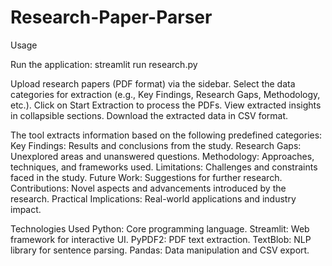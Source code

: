 # Research-Paper-Parser
Usage

Run the application: streamlit run research.py

Upload research papers (PDF format) via the sidebar.
Select the data categories for extraction (e.g., Key Findings, Research Gaps, Methodology, etc.).
Click on Start Extraction to process the PDFs.
View extracted insights in collapsible sections.
Download the extracted data in CSV format.

The tool extracts information based on the following predefined categories:
Key Findings: Results and conclusions from the study.
Research Gaps: Unexplored areas and unanswered questions.
Methodology: Approaches, techniques, and frameworks used.
Limitations: Challenges and constraints faced in the study.
Future Work: Suggestions for further research.
Contributions: Novel aspects and advancements introduced by the research.
Practical Implications: Real-world applications and industry impact.

Technologies Used
Python: Core programming language.
Streamlit: Web framework for interactive UI.
PyPDF2: PDF text extraction.
TextBlob: NLP library for sentence parsing.
Pandas: Data manipulation and CSV export.

